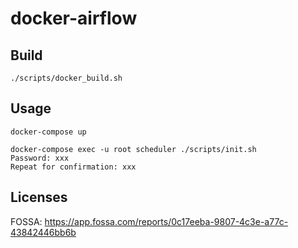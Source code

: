 # docker-airflow
## Build
```
./scripts/docker_build.sh
```

## Usage
```
docker-compose up

docker-compose exec -u root scheduler ./scripts/init.sh
Password: xxx
Repeat for confirmation: xxx
```

## Licenses
FOSSA: https://app.fossa.com/reports/0c17eeba-9807-4c3e-a77c-43842446bb6b
